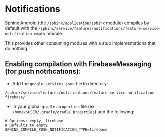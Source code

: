 # Notifications

Sphinx Android (the `/sphinx/application/sphinx` module) compiles by default with the
`/sphinx/service/features/notifications/feature-service-notification-empty` module.

This provides other consuming modules with a stub implementations that do nothing.

## Enabling compilation with FirebaseMessaging (for push notifications):
 - Add the `google-services.json` file to directory:
 ```
 /sphinx/service/features/notifications/feature-service-notification-firebase/
 ```
 - In your global `gradle.properties` file (ex: `/home/$USER/.gradle/gradle.properties`) add the following:
 ```
 # Options: empty, firebase
 # Defaults to empty
 SPHINX_COMPILE_PUSH_NOTIFICATION_TYPE=firebase
 ```
